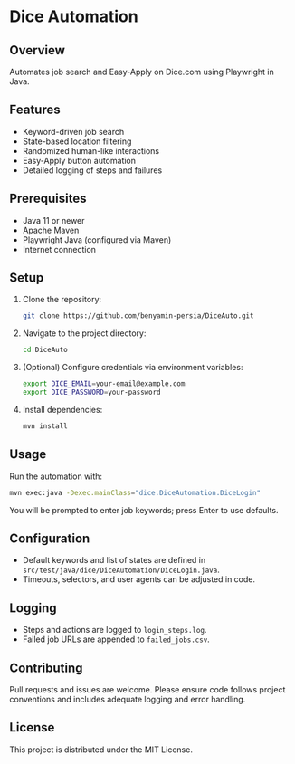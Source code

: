 # Dice Automation

## Overview

Automates job search and Easy-Apply on Dice.com using Playwright in Java.

## Features

- Keyword-driven job search
- State-based location filtering
- Randomized human-like interactions
- Easy-Apply button automation
- Detailed logging of steps and failures

## Prerequisites

- Java 11 or newer
- Apache Maven
- Playwright Java (configured via Maven)
- Internet connection

## Setup

1. Clone the repository:
   ```sh
   git clone https://github.com/benyamin-persia/DiceAuto.git
   ```
2. Navigate to the project directory:
   ```sh
   cd DiceAuto
   ```
3. (Optional) Configure credentials via environment variables:
   ```sh
   export DICE_EMAIL=your-email@example.com
   export DICE_PASSWORD=your-password
   ```
4. Install dependencies:
   ```sh
   mvn install
   ```

## Usage

Run the automation with:
```sh
mvn exec:java -Dexec.mainClass="dice.DiceAutomation.DiceLogin"
```
You will be prompted to enter job keywords; press Enter to use defaults.

## Configuration

- Default keywords and list of states are defined in `src/test/java/dice/DiceAutomation/DiceLogin.java`.
- Timeouts, selectors, and user agents can be adjusted in code.

## Logging

- Steps and actions are logged to `login_steps.log`.
- Failed job URLs are appended to `failed_jobs.csv`.

## Contributing

Pull requests and issues are welcome. Please ensure code follows project conventions and includes adequate logging and error handling.

## License

This project is distributed under the MIT License. 